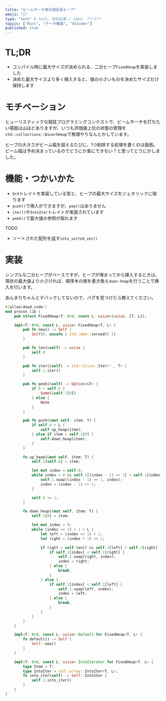 ```yaml
---
title: "ビームサーチ用の固定長ヒープ"
emoji: "🌿"
type: "tech" # tech: 技術記事 / idea: アイデア
topics: ["Rust", "データ構造", "AtCoder"]
published: true
---
```


# TL;DR
- コンパイル時に最大サイズが決められる、二分ヒープ`FixedHeap`を実装しました
- 決めた最大サイズより多く挿入すると、値の小さいものを決めたサイズだけ保持します

# モチベーション
ヒューリスティックな競技プログラミングコンテストで、ビームサーチを打ちたい場面は山ほどありますが、いつも評価値上位の状態の管理を`std::collections::BinarhHeap`で無理やりなんとかしています。

ヒープの大きさがビーム幅を超えるたびに、1つ削除する処理を書くのは面倒。ビーム幅は予め決まっているのでどうにか楽にできない？と思ってどうにかしました。


# 機能・つかいかた
- `Ord`トレイトを実装している型と、ヒープの最大サイズをジェネリックに取ります
- `push()`で挿入ができますが、`pop()`はありません
- `iter()`や`IntoIter`トレイトが実装されています
- `peek()`で最大値の参照が取れます

TODO
- ソートされた配列を返す`into_sorted_vec()`

# 実装
シンプルな二分ヒープがベースですが、ヒープが埋まってから挿入するときは、現状の最大値より小さければ、順序木の根を書き換え`down-heap`を行うことで挿入を行います。

あんまりちゃんとデバックしてないので、バグを見つけたら教えてください。


```rust
#[allow(dead_code)]
mod procon_lib {
    pub struct FixedHeap<T: Ord, const L: usize>(usize, [T; L]);

    impl<T: Ord, const L: usize> FixedHeap<T, L> {
        pub fn new() -> Self {
            Self(0, unsafe { std::mem::zeroed() })
        }

        pub fn len(&self) -> usize {
            self.0
        }

        pub fn iter(&self) -> std::slice::Iter<'_, T> {
            self.1.iter()
        }

        pub fn peek(&self) -> Option<&T> {
            if 0 < self.0 {
                Some(&self.1[0])
            } else {
                None
            }
        }

        pub fn push(&mut self, item: T) {
            if self.0 < L {
                self.up_heap(item);
            } else if item < self.1[0] {
                self.down_heap(item);
            }
        }

        fn up_heap(&mut self, item: T) {
            self.1[self.0] = item;

            let mut index = self.0;
            while index > 0 && self.1[(index - 1) >> 1] < self.1[index] {
                self.1.swap((index - 1) >> 1, index);
                index = (index - 1) >> 1;
            }

            self.0 += 1;
        }

        fn down_heap(&mut self, item: T) {
            self.1[0] = item;

            let mut index = 0;
            while (index << 1) + 1 < L {
                let left = (index << 1) + 1;
                let right = (index + 1) << 1;

                if right < self.len() && self.1[left] < self.1[right] {
                    if self.1[index] < self.1[right] {
                        self.1.swap(right, index);
                        index = right;
                    } else {
                        break;
                    }
                } else {
                    if self.1[index] < self.1[left] {
                        self.1.swap(left, index);
                        index = left;
                    } else {
                        break;
                    }
                }
            }
        }
    }

    impl<T: Ord, const L: usize> Default for FixedHeap<T, L> {
        fn default() -> Self {
            Self::new()
        }
    }

    impl<T: Ord, const L: usize> IntoIterator for FixedHeap<T, L> {
        type Item = T;
        type IntoIter = std::array::IntoIter<T, L>;
        fn into_iter(self) -> Self::IntoIter {
            self.1.into_iter()
        }
    }
}
```
